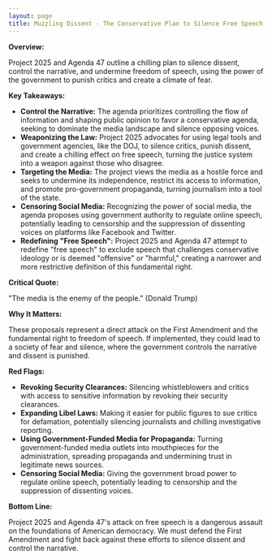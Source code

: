 ```yaml
---
layout: page
title: Muzzling Dissent - The Conservative Plan to Silence Free Speech and Control the Narrative - TL;DR
---
```


**Overview:**

Project 2025 and Agenda 47 outline a chilling plan to silence dissent, control the narrative, and undermine freedom of speech, using the power of the government to punish critics and create a climate of fear.

**Key Takeaways:**

* **Control the Narrative:** The agenda prioritizes controlling the flow of information and shaping public opinion to favor a conservative agenda, seeking to dominate the media landscape and silence opposing voices.
* **Weaponizing the Law:**  Project 2025 advocates for using legal tools and government agencies, like the DOJ, to silence critics, punish dissent, and create a chilling effect on free speech, turning the justice system into a weapon against those who disagree.
* **Targeting the Media:**  The project views the media as a hostile force and seeks to undermine its independence, restrict its access to information, and promote pro-government propaganda, turning journalism into a tool of the state.
* **Censoring Social Media:**  Recognizing the power of social media, the agenda proposes using government authority to regulate online speech, potentially leading to censorship and the suppression of dissenting voices on platforms like Facebook and Twitter.
* **Redefining "Free Speech":**  Project 2025 and Agenda 47 attempt to redefine "free speech" to exclude speech that challenges conservative ideology or is deemed "offensive" or "harmful," creating a narrower and more restrictive definition of this fundamental right.

**Critical Quote:**

"The media is the enemy of the people." (Donald Trump)

**Why It Matters:**

These proposals represent a direct attack on the First Amendment and the fundamental right to freedom of speech. If implemented, they could lead to a society of fear and silence, where the government controls the narrative and dissent is punished.

**Red Flags:**

* **Revoking Security Clearances:**  Silencing whistleblowers and critics with access to sensitive information by revoking their security clearances.
* **Expanding Libel Laws:**  Making it easier for public figures to sue critics for defamation, potentially silencing journalists and chilling investigative reporting.
* **Using Government-Funded Media for Propaganda:**  Turning government-funded media outlets into mouthpieces for the administration, spreading propaganda and undermining trust in legitimate news sources.
* **Censoring Social Media:**  Giving the government broad power to regulate online speech, potentially leading to censorship and the suppression of dissenting voices.

**Bottom Line:**

Project 2025 and Agenda 47's attack on free speech is a dangerous assault on the foundations of American democracy. We must defend the First Amendment and fight back against these efforts to silence dissent and control the narrative. 
